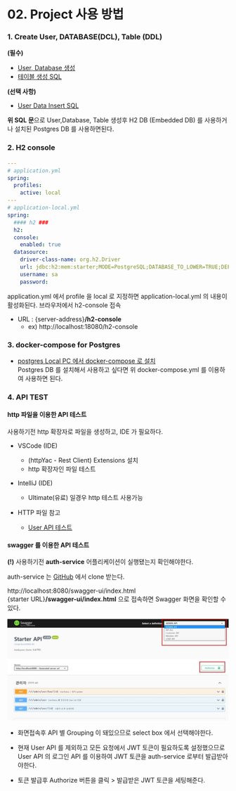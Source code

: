 # 02. Project 사용 방법

### 1. Create User, DATABASE(DCL), Table (DDL)

**(필수)**
- [User, Database 생성](../db/dcl.sql)
- [테이블 생성 SQL](../db/create_table.sql)

**(선택 사항)**
- [User Data Insert SQL](../db/insert.sql)

**위 SQL 문**으로 User,Database, Table 생성후 H2 DB (Embedded DB) 를 사용하거나 설치된 Postgres DB 를 사용하면된다.

### 2. H2 console

```yaml
---
# application.yml
spring:
  profiles:
    active: local
---
# application-local.yml
spring:
  #### h2 ###
  h2:
  console:
    enabled: true
  datasource:
    driver-class-name: org.h2.Driver
    url: jdbc:h2:mem:starter;MODE=PostgreSQL;DATABASE_TO_LOWER=TRUE;DEFAULT_NULL_ORDERING=HIGH
    username: sa
    password:
```
application.yml 에서 profile 을 local 로 지정하면 application-local.yml 의 내용이 활성화된다.
브라우저에서 h2-console 접속
- URL : {server-address}**/h2-console**
    - ex) http://localhost:18080/h2-console


### 3. docker-compose for Postgres
- [postgres Local PC 에서 docker-compose 로 설치](md/etc/docker-compose.yml)  
Postgres DB 를 설치해서 사용하고 싶다면 위 docker-compose.yml 를 이용하여 사용하면 된다.

### 4. API TEST

#### http 파일을 이용한 API 테스트

사용하기전 http 확장자로 파일을 생성하고, IDE 가 필요하다.

- VSCode (IDE)
  - (httpYac - Rest Client) Extensions 설치
  - http 확장자인 파일 테스트
- IntelliJ (IDE)
  - Ultimate(유료) 일경우 http 테스트 사용가능

- HTTP 파일 참고  
  - [User API 테스트](http/users.http)  


#### swagger 를 이용한 API 테스트

**(!)**  사용하기전 **auth-service** 어플리케이션이 실행됐는지 확인해야한다.

auth-service 는 [GitHub](https://github.com/oscka/auth-service) 에서 clone 받는다.

http://localhost:8080/swagger-ui/index.html  
{starter URL}**/swagger-ui/index.html** 으로 접속하면 Swagger 화면을 확인할 수 있다.

![swagger.jpg](etc/swagger-ui-guide.jpg)

- 화면접속후 API 별 Grouping 이 돼있으므로 select box 에서 선택해야한다.

- 현재 User API 를 제외하고 모든 요청에서 JWT 토큰이 필요하도록 설정했으므로 User API 의 로그인 API 를 이용하여 JWT 토큰을 auth-service 로부터 발급받아야한다.
- 토큰 발급후 Authorize 버튼을 클릭 > 발급받은 JWT 토큰을 세팅해준다.





